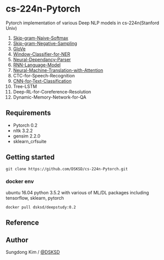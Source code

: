# cs-224n-Pytorch

Pytorch implementation of various Deep NLP models in cs-224n(Stanford Univ)


01. <a href="https://github.com/DSKSD/cs-224n-Pytorch/blob/master/01.Skip-gram-Naive-Softmax.ipynb">Skip-gram-Naive-Softmax</a>
02. <a href="https://github.com/DSKSD/cs-224n-Pytorch/blob/master/02.Skip-gram-Negative-Sampling.ipynb">Skip-gram-Negative-Sampling</a>
03. <a href="https://github.com/DSKSD/cs-224n-Pytorch/blob/master/03.GloVe.ipynb">GloVe</a>
04. <a href="https://github.com/DSKSD/cs-224n-Pytorch/blob/master/04.Window-Classifier-for-NER.ipynb">Window-Classifier-for-NER</a>
05. <a href="https://github.com/DSKSD/cs-224n-Pytorch/blob/master/05.Neural-Dependancy-Parser.ipynb">Neural-Dependancy-Parser</a>
06. <a href="https://github.com/DSKSD/cs-224n-Pytorch/blob/master/06.RNN-Language-Model.ipynb">RNN-Language-Model</a>
07. <a href="https://github.com/DSKSD/cs-224n-Pytorch/blob/master/07.Neural-Machine-Translation-with-Attention.ipynb">Neural-Machine-Translation-with-Attention</a>
08. CTC-for-Speech-Recognition
09. <a href="https://github.com/DSKSD/cs-224n-Pytorch/blob/master/09.CNN-for-Text-Classification.ipynb">CNN-for-Text-Classification</a>
10. Tree-LSTM
11. Deep-RL-for-Coreference-Resolution
12. Dynamic-Memory-Network-for-QA


## Requirements

- Pytorch 0.2
- nltk 3.2.2
- gensim 2.2.0
- sklearn_crfsuite

## Getting started

`git clone https://github.com/DSKSD/cs-224n-Pytorch.git`

### docker env
ubuntu 16.04 python 3.5.2 with various of ML/DL packages including tensorflow, sklearn, pytorch

`docker pull dsksd/deepstudy:0.2`


## Reference


## Author

Sungdong Kim / <a href="https://github.com/DSKSD">@DSKSD</a>